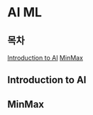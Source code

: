 # AI ML
## 목차
[Introduction to AI](#Introduction-to-AI)
[MinMax](#MinMax)
## Introduction to AI
## MinMax
